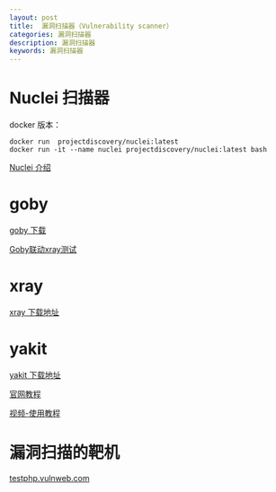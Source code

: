 ```yaml
---
layout: post
title:  漏洞扫描器（Vulnerability scanner）
categories: 漏洞扫描器
description: 漏洞扫描器
keywords: 漏洞扫描器
---
```



# Nuclei 扫描器
docker 版本：
```
docker run  projectdiscovery/nuclei:latest
docker run -it --name nuclei projectdiscovery/nuclei:latest bash
```
[Nuclei 介绍](https://blog.csdn.net/weixin_50464560/article/details/126444992)

# goby
[goby 下载](https://gobies.org/)

[Goby联动xray测试](https://www.cnblogs.com/Gouwa/p/16112086.html)

# xray 

[xray 下载地址](https://docs.xray.cool/#/tutorial/prepare)

# yakit
[yakit 下载地址](https://github.com/yaklang/yakit/releases)

[官网教程](https://www.yaklang.io/docs/startup/)

[视频-使用教程](https://www.bilibili.com/video/BV1344y1P7Ed/?spm_id_from=autoNext&vd_source=8e617b299bc95d98bd3776951c27a1e1)

# 漏洞扫描的靶机
[testphp.vulnweb.com](http://testphp.vulnweb.com/images/)
